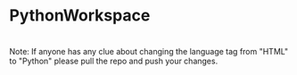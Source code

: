 # PythonWorkspace
# <p> </p>


Note: If anyone has any clue about changing the language tag from "HTML" to "Python" please pull the repo and push your changes.
